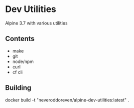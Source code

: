 # Dev Utilities
Alpine 3.7 with various utilities 

## Contents
- make
- git
- node/npm
- curl
- cf cli

## Building
docker build -t "neveroddoreven/alpine-dev-utilities:latest" .
